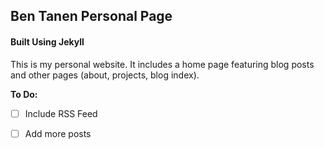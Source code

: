 ## Ben Tanen Personal Page
#### Built Using Jekyll

This is my personal website. It includes a home page featuring blog posts and other pages (about, projects, blog index).

**To Do:**
- [ ] Include RSS Feed
- [ ] Add more posts


